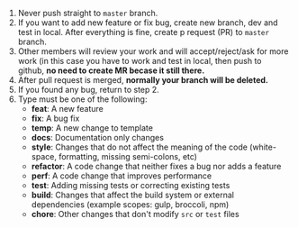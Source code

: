 1. Never push straight to `master` branch.
2. If you want to add new feature or fix bug, create new branch, dev and test in local. After everything is fine, create p request (PR) to `master` branch.
3. Other members will review your work and will accept/reject/ask for more work (in this case you have to work and test in local, then push to github, <b>no need to create MR becase it still there.</b>
4. After pull request is merged, <b>normally your branch will be deleted.</b>
5. If you found any bug, return to step 2.
6. Type must be one of the following:
    - **feat**: A new feature
    - **fix**: A bug fix
    - **temp**: A new change to template
    - **docs**: Documentation only changes
    - **style**: Changes that do not affect the meaning of the code (white-space, formatting, missing semi-colons, etc)
    - **refactor**: A code change that neither fixes a bug nor adds a feature
    - **perf**: A code change that improves performance
    - **test**: Adding missing tests or correcting existing tests
    - **build**: Changes that affect the build system or external dependencies (example scopes: gulp, broccoli, npm)
    - **chore**: Other changes that don't modify `src` or `test` files
